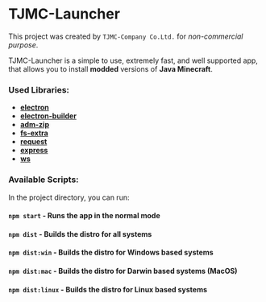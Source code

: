 # TJMC-Launcher
This project was created by `TJMC-Company Co.Ltd.` for *non-commercial purpose*.

TJMC-Launcher is a simple to use, extremely fast, and well supported app, that allows you to install **modded** versions of **Java Minecraft**.

### Used Libraries:
 - **[electron](https://github.com/electron/electron)**
 - **[electron-builder](https://github.com/electron-userland/electron-builder)**
 - **[adm-zip](https://github.com/cthackers/adm-zip)**
 - **[fs-extra](https://github.com/jprichardson/node-fs-extra)**
 - **[request](https://github.com/request/request)**
 - **[express](https://github.com/expressjs/express)**
 - **[ws](https://github.com/websockets/ws)**

### Available Scripts:

In the project directory, you can run:

#### `npm start` - Runs the app in the normal mode

#### `npm dist` - Builds the distro for all systems

#### `npm dist:win` - Builds the distro for Windows based systems

#### `npm dist:mac` - Builds the distro for Darwin based systems (MacOS)

#### `npm dist:linux` - Builds the distro for Linux based systems
